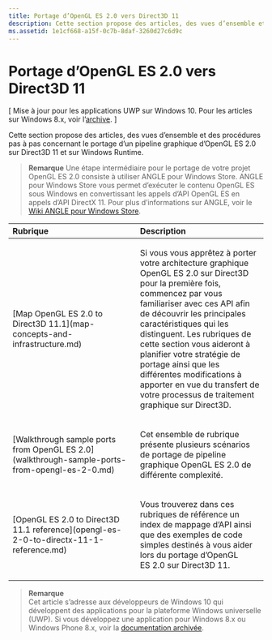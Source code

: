 ```yaml
---
title: Portage d’OpenGL ES 2.0 vers Direct3D 11
description: Cette section propose des articles, des vues d’ensemble et des procédures pas à pas concernant le portage d’un pipeline graphique d’OpenGL ES 2.0 sur Direct3D 11 et sur Windows Runtime.
ms.assetid: 1e1cf668-a15f-0c7b-8daf-3260d27c6d9c
---
```


# Portage d’OpenGL ES 2.0 vers Direct3D 11


\[ Mise à jour pour les applications UWP sur Windows 10. Pour les articles sur Windows 8.x, voir l’[archive](http://go.microsoft.com/fwlink/p/?linkid=619132). \]

Cette section propose des articles, des vues d’ensemble et des procédures pas à pas concernant le portage d’un pipeline graphique d’OpenGL ES 2.0 sur Direct3D 11 et sur Windows Runtime.

> **Remarque** Une étape intermédiaire pour le portage de votre projet OpenGL ES 2.0 consiste à utiliser ANGLE pour Windows Store. ANGLE pour Windows Store vous permet d’exécuter le contenu OpenGL ES sous Windows en convertissant les appels d’API OpenGL ES en appels d’API DirectX 11. Pour plus d’informations sur ANGLE, voir le [Wiki ANGLE pour Windows Store](http://go.microsoft.com/fwlink/p/?linkid=618387).

 

<table>
<colgroup>
<col width="50%" />
<col width="50%" />
</colgroup>
<thead>
<tr class="header">
<th align="left">Rubrique</th>
<th align="left">Description</th>
</tr>
</thead>
<tbody>
<tr class="odd">
<td align="left"><p>[Map OpenGL ES 2.0 to Direct3D 11.1](map-concepts-and-infrastructure.md)</p></td>
<td align="left"><p>Si vous vous apprêtez à porter votre architecture graphique OpenGL ES 2.0 sur Direct3D pour la première fois, commencez par vous familiariser avec ces API afin de découvrir les principales caractéristiques qui les distinguent. Les rubriques de cette section vous aideront à planifier votre stratégie de portage ainsi que les différentes modifications à apporter en vue du transfert de votre processus de traitement graphique sur Direct3D.</p></td>
</tr>
<tr class="even">
<td align="left"><p>[Walkthrough sample ports from OpenGL ES 2.0](walkthrough-sample-ports-from-opengl-es-2-0.md)</p></td>
<td align="left"><p>Cet ensemble de rubrique présente plusieurs scénarios de portage de pipeline graphique OpenGL ES 2.0 de différente complexité.</p></td>
</tr>
<tr class="odd">
<td align="left"><p>[OpenGL ES 2.0 to Direct3D 11.1 reference](opengl-es-2-0-to-directx-11-1-reference.md)</p></td>
<td align="left"><p>Vous trouverez dans ces rubriques de référence un index de mappage d’API ainsi que des exemples de code simples destinés à vous aider lors du portage d’OpenGL ES 2.0 sur Direct3D 11.</p></td>
</tr>
</tbody>
</table>

 

> **Remarque**  
Cet article s’adresse aux développeurs de Windows 10 qui développent des applications pour la plateforme Windows universelle (UWP). Si vous développez une application pour Windows 8.x ou Windows Phone 8.x, voir la [documentation archivée](http://go.microsoft.com/fwlink/p/?linkid=619132).

 

 

 






<!--HONumber=Mar16_HO1-->


